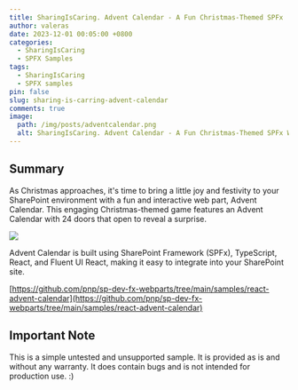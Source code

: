```yaml
---
title: SharingIsCaring. Advent Calendar - A Fun Christmas-Themed SPFx
author: valeras
date: 2023-12-01 00:05:00 +0800
categories:
  - SharingIsCaring
  - SPFX Samples
tags:
  - SharingIsCaring
  - SPFX samples
pin: false
slug: sharing-is-carring-advent-calendar
comments: true
image:
  path: /img/posts/adventcalendar.png
  alt: SharingIsCaring. Advent Calendar - A Fun Christmas-Themed SPFx Web Part for Your SharePoint Site
---
```


## Summary

As Christmas approaches, it's time to bring a little joy and festivity to your SharePoint environment with a fun and interactive web part, Advent Calendar. This engaging Christmas-themed game features an Advent Calendar with 24 doors that open to reveal a surprise.

![](/img/posts/adventCalendar.gif)

Advent Calendar is built using SharePoint Framework (SPFx), TypeScript, React, and Fluent UI React, making it easy to integrate into your SharePoint site.


[https://github.com/pnp/sp-dev-fx-webparts/tree/main/samples/react-advent-calendar](https://github.com/pnp/sp-dev-fx-webparts/tree/main/samples/react-advent-calendar)


## Important Note

This is a simple untested and unsupported sample. It is provided as is and without any warranty.
It does contain bugs and is not intended for production use. :)
